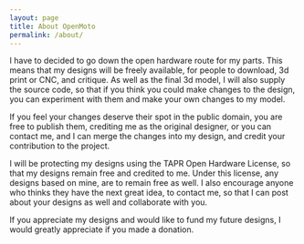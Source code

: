 ```yaml
---
layout: page
title: About OpenMoto
permalink: /about/
---
```


I have to decided to go down the open hardware route for my parts. This means that my designs will be freely available, for people to download, 3d print or CNC, and critique. As well as the final 3d model, I will also supply the source code, so that if you think you could make changes to the design, you can experiment with them and make your own changes to my model.

If you feel your changes deserve their spot in the public domain, you are free to publish them, crediting me as the original designer, or you can contact me, and I can merge the changes into my design, and credit your contribution to the project.

I will be protecting my designs using the TAPR Open Hardware License, so that my designs remain free and credited to me. Under this license, any designs based on mine, are to remain free as well. I also encourage anyone who thinks they have the next great idea, to contact me, so that I can post about your designs as well and collaborate with you.

If you appreciate my designs and would like to fund my future designs, I would greatly appreciate if you made a donation.
